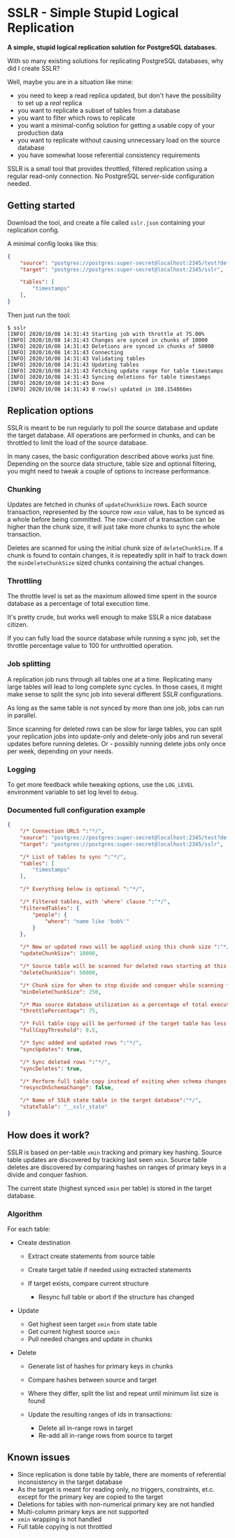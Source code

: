 # SSLR - Simple Stupid Logical Replication

**A simple, stupid logical replication solution for PostgreSQL databases.**

With so many existing solutions for replicating PostgreSQL databases, why did I create SSLR?

Well, maybe you are in a situation like mine:

- you need to keep a read replica updated, but don't have the possibility to set up a _real_ replica
- you want to replicate a subset of tables from a database
- you want to filter which rows to replicate
- you want a minimal-config solution for getting a usable copy of your production data
- you want to replicate without causing unnecessary load on the source database
- you have somewhat loose referential consistency requirements

SSLR is a small tool that provides throttled, filtered replication using a regular read-only connection. No PostgreSQL server-side configuration needed.

## Getting started

Download the tool, and create a file called `sslr.json` containing your replication config.

A minimal config looks like this:

```json
{
    "source": "postgres://postgres:super-secret@localhost:2345/test?default_transaction_read_only=true",
    "target": "postgres://postgres:super-secret@localhost:2345/sslr",

    "tables": [
        "timestamps"
    ],
}
```

Then just run the tool:

```console
$ sslr
[INFO] 2020/10/08 14:31:43 Starting job with throttle at 75.00%
[INFO] 2020/10/08 14:31:43 Changes are synced in chunks of 10000
[INFO] 2020/10/08 14:31:43 Deletions are synced in chunks of 50000
[INFO] 2020/10/08 14:31:43 Connecting
[INFO] 2020/10/08 14:31:43 Validating tables
[INFO] 2020/10/08 14:31:43 Updating tables
[INFO] 2020/10/08 14:31:43 Fetching update range for table timestamps
[INFO] 2020/10/08 14:31:43 Syncing deletions for table timestamps
[INFO] 2020/10/08 14:31:43 Done
[INFO] 2020/10/08 14:31:43 0 row(s) updated in 160.154866ms
```

## Replication options

SSLR is meant to be run regularly to poll the source database and update the target database. All operations are performed in chunks, and can be throttled to limit the load of the source database.

In many cases, the basic configuration described above works just fine. Depending on the source data structure, table size and optional filtering, you might need to tweak a couple of options to increase performance.

### Chunking

Updates are fetched in chunks of `updateChunkSize` rows. Each source transaction, represented by the source row `xmin` value, has to be synced as a whole before being committed. The row-count of a transaction can be higher than the chunk size, it will just take more chunks to sync the whole transaction.

Deletes are scanned for using the initial chunk size of `deleteChunkSize`. If a chunk is found to contain changes, it is repeatedly split in half to track down the `minDeleteChunkSize` sized chunks containing the actual changes.

### Throttling

The throttle level is set as the maximum allowed time spent in the source database as a percentage of total execution time.

It's pretty crude, but works well enough to make SSLR a nice database citizen.

If you can fully load the source database while running a sync job, set the throttle percentage value to 100 for unthrottled operation.

### Job splitting

A replication job runs through all tables one at a time. Replicating many large tables will lead to long complete sync cycles. In those cases, it might make sense to split the sync job into several different SSLR configurations.

As long as the same table is not synced by more than one job, jobs can run in parallel.

Since scanning for deleted rows can be slow for large tables, you can split your replication jobs into update-only and delete-only jobs and run several updates before running deletes. Or - possibly running delete jobs only once per week, depending on your needs.

### Logging

To get more feedback while tweaking options, use the `LOG_LEVEL` environment variable to set log level to `debug`.

### Documented full configuration example

```json
{
    "/* Connection URLS ":"*/",
    "source": "postgres://postgres:super-secret@localhost:2345/test?default_transaction_read_only=true",
    "target": "postgres://postgres:super-secret@localhost:2345/sslr",

    "/* List of tables to sync ":"*/",
    "tables": [
        "timestamps"
    ],

    "/* Everything below is optional ":"*/",

    "/* Filtered tables, with 'where' clause ":"*/",
    "filteredTables": {
        "people": {
            "where": "name like 'bob%'"
        }
    },

    "/* New or updated rows will be applied using this chunk size ":"*/",
    "updateChunkSize": 10000,

    "/* Source table will be scanned for deleted rows starting at this chunk size ":"*/",
    "deleteChunkSize": 50000,

    "/* Chunk size for when to stop divide and conquer while scanning for deleted rows ":"*/",
    "minDeleteChunkSize": 250,

    "/* Max source database utilization as a percentage of total execution time ":"*/",
    "throttlePercentage": 75,

    "/* Full table copy will be performed if the target table has less than (fullCopyThreshold * source_rows) rows ":"*/",
    "fullCopyThreshold": 0.5,

    "/* Sync added and updated rows ":"*/",
    "syncUpdates": true,

    "/* Sync deleted rows ":"*/",
    "syncDeletes": true,

    "/* Perform full table copy instead of exiting when schema changes are detected ":"*/",
    "resyncOnSchemaChange": false,

    "/* Name of SSLR state table in the target database":"*/",
    "stateTable": "__sslr_state"
}
```

## How does it work?

SSLR is based on per-table `xmin` tracking and primary key hashing. Source table updates are discovered by tracking last seen `xmin`. Source table deletes are discovered by comparing hashes on ranges of primary keys in a divide and conquer fashion.

The current state (highest synced `xmin` per table) is stored in the target database.

### Algorithm

For each table:

- Create destination

  - Extract create statements from source table
  - Create target table if needed using extracted statements
  - If target exists, compare current structure

    - Resync full table or abort if the structure has changed

- Update

  - Get highest seen target `xmin` from state table
  - Get current highest source `xmin`
  - Pull needed changes and update in chunks

- Delete

  - Generate list of hashes for primary keys in chunks
  - Compare hashes between source and target
  - Where they differ, split the list and repeat until minimum list size is found
  - Update the resulting ranges of ids in transactions:

    - Delete all in-range rows in target
    - Re-add all in-range rows from source to target

## Known issues

- Since replication is done table by table, there are moments of referential inconsistency in the target database
- As the target is meant for reading only, no triggers, constraints, et.c. except for the primary key are copied to the target
- Deletions for tables with non-numerical primary key are not handled
- Multi-column primary keys are not supported
- `xmin` wrapping is not handled
- Full table copying is not throttled
